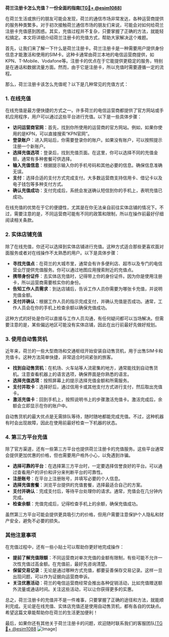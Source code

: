 **荷兰注册卡怎么充值？一份全面的指南[[TG💪+ @esim1088](https://t.me/s/esim1088)]**

在荷兰生活或旅行的朋友可能会发现，荷兰的通信市场非常发达，各种运营商提供的服务种类繁多。对于初次接触荷兰通信市场的朋友们来说，可能会对如何给荷兰注册卡充值感到困惑。其实，充值过程并不复杂，只要掌握了正确的方法，就能轻松搞定。本文将详细介绍荷兰注册卡的充值方式，帮助大家解决这个难题。

首先，让我们来了解一下什么是荷兰注册卡。荷兰注册卡是一种需要用户提供身份信息才能激活和使用的SIM卡。这种卡通常由荷兰本地的电信运营商提供，如KPN、T-Mobile、Vodafone等。注册卡的优点在于它能提供更稳定的服务，特别是在通话和数据流量方面。然而，由于它是注册卡，所以充值时需要遵循一定的流程。

那么，荷兰注册卡该怎么充值呢？以下是几种常见的充值方式：

### 1. 在线充值

在线充值是最方便快捷的方式之一。许多荷兰的电信运营商都提供了官方网站或手机应用程序，用户可以通过这些平台进行充值。以下是一些具体步骤：

- **访问运营商官网**：首先，找到你所使用的运营商的官方网站。例如，如果你使用的是KPN，可以直接搜索“KPN官网”。
- **登录账户**：进入网站后，你需要登录你的账户。如果没有账户，可以按照提示注册一个新账户。
- **选择充值选项**：登录后，找到充值页面。在这里，你可以选择不同的充值金额，通常有多种套餐可供选择。
- **输入充值信息**：根据提示输入你的手机号码和其他必要的信息。确保信息准确无误。
- **支付**：选择合适的支付方式完成支付。大多数运营商支持信用卡、借记卡以及电子钱包等多种支付方式。
- **确认充值成功**：支付完成后，系统会发送确认短信到你的手机上，表明充值已成功。

在线充值的优势在于它的便捷性，尤其是在你无法亲自前往实体店铺的情况下。不过，需要注意的是，不同运营商可能有不同的政策和限制，所以在操作前最好仔细阅读相关条款。

### 2. 实体店铺充值

除了在线充值，你还可以选择到实体店铺进行充值。这种方式适合那些更喜欢面对面服务或者对在线操作不太熟悉的用户。以下是具体步骤：

- **寻找充值点**：在荷兰的大城市里，通常会有许多便利店、超市以及专门的电信营业厅提供充值服务。你可以通过地图应用搜索附近的充值点。
- **携带身份证件**：去实体店充值时，记得带上你的身份证件。因为你是使用注册卡，所以运营商需要核实你的身份。
- **告知工作人员需求**：到达店铺后，告诉工作人员你需要为哪张卡充值，并说明充值金额。
- **支付并确认**：根据工作人员的指示完成支付，并确认充值是否成功。通常，工作人员会在你的手机上检查余额以确保充值成功。

这种方式的好处是你可以直接与工作人员沟通，有任何疑问都可以当场解决。但需要注意的是，某些偏远地区可能没有实体店铺，因此在出行前最好先做好规划。

### 3. 使用自动售货机

近年来，荷兰的一些大型商场和交通枢纽开始安装自动售货机，用于出售SIM卡和充值卡。这种方法简单快捷，非常适合时间紧张的旅客。

- **找到自动售货机**：在机场、火车站等人流密集的地方，通常能找到自动售货机。注意查看机器上的语言选项，确保界面是你熟悉的语言。
- **选择充值选项**：按照屏幕上的提示选择充值金额和所需服务。
- **支付并取卡**：选择好后，通过信用卡或其他支付方式进行支付，然后取出充值卡。
- **激活充值卡**：回到手机上，按照说明书上的步骤激活充值卡。激活完成后，余额会立即显示在你的账户中。

自动售货机的最大优点是无需排队等待，随时随地都能完成充值。不过，这种机器有时会出现故障，因此在使用前最好检查一下机器的状态。

### 4. 第三方平台充值

除了官方渠道，还有一些第三方平台也提供荷兰注册卡的充值服务。这些平台通常会提供更加优惠的价格，但也需要用户格外小心，以免遇到诈骗。

- **选择可靠的平台**：在选择第三方平台时，一定要选择信誉良好的平台。可以通过查看用户的评价和评分来判断平台的可靠性。
- **注册账号**：在平台上注册账号，并填写必要的个人信息。
- **选择充值套餐**：浏览平台提供的充值套餐，选择最适合自己的方案。
- **支付并确认**：完成支付后，等待平台处理你的请求。通常，充值会在几分钟内完成。
- **检查余额**：充值完成后，记得检查手机上的余额，确保充值成功。

虽然第三方平台可能会提供更具吸引力的价格，但用户需要注意保护个人隐私和财产安全，避免不必要的损失。

### 其他注意事项

在充值过程中，还有一些小贴士可以帮助你更好地完成操作：

- **提前了解充值限额**：不同运营商对单次充值的金额有限制，有些可能不允许一次性充值过高金额。在充值前，最好先咨询清楚。
- **保留交易记录**：无论是通过哪种方式充值，都要妥善保存交易记录。这样一旦出现问题，可以作为证据向运营商申诉。
- **关注优惠活动**：荷兰的电信运营商经常会推出各种促销活动，比如充值赠送额外流量或通话时间。关注这些活动，可以让你获得更多的实惠。

总之，荷兰注册卡的充值并不是一件难事，只要掌握了正确的途径和方法，就能顺利完成。无论是在线充值、实体店充值还是使用自动售货机，都有各自的优缺点。希望这篇文章能帮助你在荷兰的生活更加便利！

最后，如果你还有其他关于荷兰注册卡的问题，欢迎随时联系我们的客服团队[[TG💪+ @esim1088](https://t.me/s/esim1088) ![Image](https://i.postimg.cc/4NQfJmqS/Snipaste-2025-05-13-00-14-12.png)]